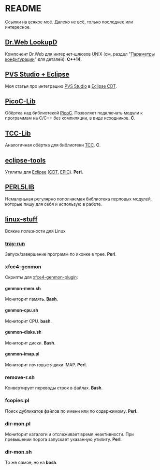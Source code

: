 # README

Ссылки на всякое моё. Далеко не всё, только последнее или интересное.

## [Dr.Web LookupD](https://download.geo.drweb.com/pub/drweb/unix/gateway/11.1/documentation/html/ru/index.html?lookupd.htm)

Компонент Dr.Web для интернет-шлюзов UNIX (см. раздел "[Параметры конфигурации](https://download.geo.drweb.com/pub/drweb/unix/gateway/11.1/documentation/html/ru/index.html?lookupd_config.htm)" для деталей). **C++14**.

## [PVS Studio + Eclipse](https://pvs-studio.com/en/blog/posts/0458/)

Моя статья про интеграцию [PVS Studio](https://pvs-studio.com/) в [Eclipse CDT](https://github.com/eclipse-cdt).

## [PicoC-Lib](https://github.com/klopp/PicoC-Lib)

Обёртка над библиотекой [PicoC](https://github.com/zsaleeba/picoc). Позволяет подключать модули к программам на C/C++ без компиляции, в виде исходников. **C**.

## [TCC-Lib](https://github.com/klopp/TCC-Lib)

Аналогичная обёртка для библиотеки [TCC](http://bellard.org/tcc/). **C**.

## [eclipse-tools](https://github.com/klopp/eclipse-tools)

Утилиты для [Eclipse](https://eclipseide.org/) ([CDT](https://www.epic-ide.org/), [EPIC](https://www.epic-ide.org/)). **Perl**.

## [PERL5LIB](https://github.com/klopp/PERL5LIB)

Немаленькая регулярно пополняемая библиотека перловых модулей, которые пишу для себя и использую в работе.

## [linux-stuff](https://github.com/klopp/linux-stuff)

Всякие полезности для Linux

### [tray-run](https://github.com/klopp/tray-run)

Запуск/завершение программ по иконке в трее. **Perl**.

### xfce4-genmon

Скрипты для [xfce4-genmon-plugin](https://docs.xfce.org/panel-plugins/start):

#### genmon-mem.sh

Мониторит память. **Bash**.

#### genmon-cpu.sh

Мониторит CPU. **bash**.

#### genmon-disks.sh

Мониторит диски. **Bash**.

#### genmon-imap.pl

Мониторит почтовые ящики IMAP. **Perl**.

### remove-r.sh

Конвертирует переводы строк в файлах. **Bash**.

### fcopies.pl

Поиск дубликатов файлов по имени или по содержимому. **Perl**.

### dir-mon.pl

Мониторит каталоги и отслеживает время неактивности. При превышении порога запускает указанную утилиту. **Perl**.

### dir-mon.sh

То же самое, но на **bash**.
